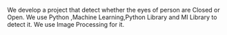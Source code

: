 We develop a project that detect whether the eyes of person are Closed or Open.
We use Python ,Machine Learning,Python Library and Ml Library to detect it.
We use Image Processing for it.
